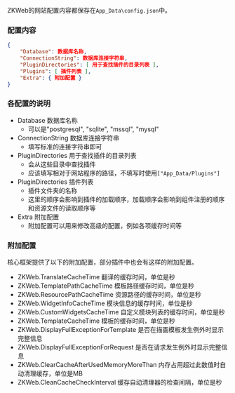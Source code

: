 ZKWeb的网站配置内容都保存在`App_Data\config.json`中。<br/>

### 配置内容
``` json
{
	"Database": 数据库名称,
	"ConnectionString": 数据库连接字符串,
	"PluginDirectories": [ 用于查找插件的目录列表 ],
	"Plugins": [ 插件列表 ],
	"Extra": { 附加配置 }
}
```

### 各配置的说明

- Database 数据库名称
	- 可以是"postgresql", "sqlite", "mssql", "mysql"
- ConnectionString 数据库连接字符串
	- 填写标准的连接字符串即可
- PluginDirectories 用于查找插件的目录列表
	- 会从这些目录中查找插件
	- 应该填写相对于网站程序的路径，不填写时使用`["App_Data/Plugins"]`
- PluginDirectories 插件列表
	- 插件文件夹的名称
	- 这里的顺序会影响到插件的加载顺序，加载顺序会影响到组件注册的顺序和资源文件的读取顺序等
- Extra 附加配置
	- 附加配置可以用来修改高级的配置，例如各项缓存时间等

### 附加配置

核心框架提供了以下的附加配置，部分插件中也会有这样的附加配置。

- ZKWeb.TranslateCacheTime 翻译的缓存时间，单位是秒
- ZKWeb.TemplatePathCacheTime 模板路径缓存时间，单位是秒
- ZKWeb.ResourcePathCacheTime 资源路径的缓存时间，单位是秒
- ZKWeb.WidgetInfoCacheTime 模块信息的缓存时间，单位是秒
- ZKWeb.CustomWidgetsCacheTime 自定义模块列表的缓存时间，单位是秒
- ZKWeb.TemplateCacheTime 模板的缓存时间，单位是秒
- ZKWeb.DisplayFullExceptionForTemplate 是否在描画模板发生例外时显示完整信息
- ZKWeb.DisplayFullExceptionForRequest 是否在请求发生例外时显示完整信息
- ZKWeb.ClearCacheAfterUsedMemoryMoreThan 内存占用超过此数值时自动清理缓存，单位是MB
- ZKWeb.CleanCacheCheckInterval 缓存自动清理器的检查间隔，单位是秒
